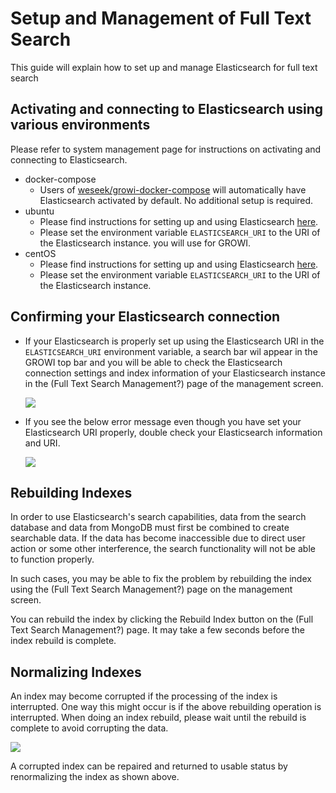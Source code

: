 # Setup and Management of Full Text Search

This guide will explain how to set up and manage Elasticsearch for full text search

## Activating and connecting to Elasticsearch using various environments

Please refer to system management page for instructions on activating and connecting to Elasticsearch.

- docker-compose
  - Users of [weseek/growi-docker-compose](https://github.com/weseek/growi-docker-compose)
  will automatically have Elasticsearch activated by default.  No additional setup is required.
- ubuntu
  - Please find instructions for setting up and using Elasticsearch [here](../../admin-guide/getting-started/ubuntu-server.html#elasticsearch).
  - Please set the environment variable `ELASTICSEARCH_URI` to the URI of the Elasticsearch instance.
  you will use for GROWI.
- centOS
  - Please find instructions for setting up and using Elasticsearch [here](../../admin-guide/getting-started/centos.html#elasticsearch).
  - Please set the environment variable `ELASTICSEARCH_URI` to the URI of the Elasticsearch instance.

## Confirming your Elasticsearch connection

- If your Elasticsearch is properly set up using the Elasticsearch URI in the `ELASTICSEARCH_URI` environment variable,
a search bar wil appear in the GROWI top bar and you will be able to check the Elasticsearch connection
settings and index information of your Elasticsearch instance in the (Full Text Search Management?) page of
the management screen.

  ![](/assets/images/setup-search-system1.png)

- If you see the below error message even though you have set your Elasticsearch URI properly, double check your
Elasticsearch information and URI.

  ![](/assets/images/setup-search-system2.png)

## Rebuilding Indexes

In order to use Elasticsearch's search capabilities, data from the search database and data from MongoDB
must first be combined to create searchable data.  If the data has become inaccessible due to direct user
action or some other interference, the search functionality will not be able to function properly.

In such cases, you may be able to fix the problem by rebuilding the index using the (Full Text Search Management?)
page on the management screen.

You can rebuild the index by clicking the Rebuild Index button on the (Full Text Search Management?) page.
It may take a few seconds before the index rebuild is complete.

## Normalizing Indexes

An index may become corrupted if the processing of the index is interrupted.  One way this might occur is
if the above rebuilding operation is interrupted.  When doing an index rebuild, please wait until the
rebuild is complete to avoid corrupting the data.

![](/assets/images/setup-search-system3.png)

A corrupted index can be repaired and returned to usable status by renormalizing the index as shown above.
